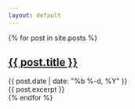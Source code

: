 ```yaml
---
layout: default
---
```


{% for post in site.posts %}
  <div class="post">
    <h2 class="post-title">
      <a class="post-link" href="{{ post.url | prepend: site.baseurl }}">{{ post.title }}</a>
    </h2>
    <div class="post-meta">{{ post.date | date: "%b %-d, %Y" }}</div>
    <div class="post-teaser">{{ post.excerpt }}</div>
  </div>
{% endfor %}
